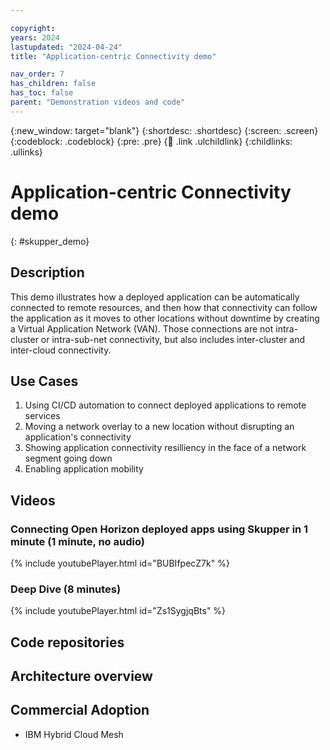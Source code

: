 ```yaml
---

copyright: 
years: 2024
lastupdated: "2024-04-24"
title: "Application-centric Connectivity demo"

nav_order: 7
has_children: false
has_toc: false
parent: "Demonstration videos and code"
---
```


{:new_window: target="blank"}
{:shortdesc: .shortdesc}
{:screen: .screen}
{:codeblock: .codeblock}
{:pre: .pre}
{:child: .link .ulchildlink}
{:childlinks: .ullinks}

# Application-centric Connectivity demo
{: #skupper_demo}

## Description

This demo illustrates how a deployed application can be automatically connected to remote resources, and then how that connectivity can follow the application as it moves to other locations without downtime by creating a Virtual Application Network (VAN).  Those connections are not intra-cluster or intra-sub-net connectivity, but also includes inter-cluster and inter-cloud connectivity.

## Use Cases

1. Using CI/CD automation to connect deployed applications to remote services
2. Moving a network overlay to a new location without disrupting an application's connectivity
3. Showing application connectivity resilliency in the face of a network segment going down
4. Enabling application mobility

## Videos

### Connecting Open Horizon deployed apps using Skupper in 1 minute (1 minute, no audio)

{% include youtubePlayer.html id="BUBIfpecZ7k" %}

### Deep Dive (8 minutes)

{% include youtubePlayer.html id="Zs1SygjqBts" %}

## Code repositories

## Architecture overview

## Commercial Adoption

* IBM Hybrid Cloud Mesh